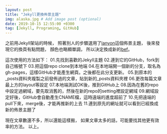 ```yaml
---
layout: post
title: "Jekyll更換佈景主題"
img: alaska.jpg # Add image post (optional)
date: 2019-10-15 12:55:00 +0300
tag: [Jekyll, Programing, GitHub]
---
```

之前用Jekyll架站的時候，
照著別人的步驟選用了[lanyon](https://github.com/poole/lanyon)這個佈景主題，
後來發現它的換頁有點問題，
顏色也略顯單調，
所以決定換成新的[bef](https://github.com/artemsheludko/bef)。

這次使用的方法如下：
01.先找到喜歡的Jekyll主題
02.連到它的GitHub，fork到自己帳號下
03.把這個repo clone到本地端
04.在本地端開一個新的分支，取名為gh-pages，這樣GitHub才能產生網頁。之後都在此分支更新。
05.到原本的_posts資料夾複製之前發佈過的文章，貼到新的_posts資料夾裡
06.更改每篇文章最上方的layout等設定
07.本地端測試OK後，推到GitHub上
08.因為在舊的repo中設定過網域，要先取消舊的，然後在新的repo的setting裡設定網域
09.網域設定好後，GitHub會自動產生CNAME檔，這時遠端的進度超前了
10.先把遠端的pull下來，merge後，才能再推新的上去
11.連到原先的網址就可以看到已經換成新的佈景主題了

現在文章數還不多，所以還能這樣搬，
如果文章太多的話，可能要找其他更有效率的方法。
以上。
